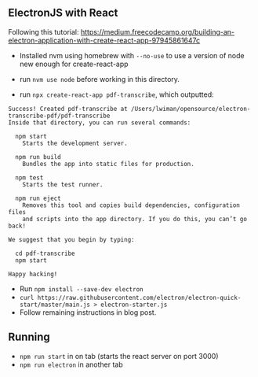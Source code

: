 ## ElectronJS with React

Following this tutorial: https://medium.freecodecamp.org/building-an-electron-application-with-create-react-app-97945861647c

- Installed nvm using homebrew with `--no-use` to use a version of node new enough for create-react-app
- run `nvm use node` before working in this directory.

- run `npx create-react-app pdf-transcribe`, which outputted:
```
Success! Created pdf-transcribe at /Users/lwiman/opensource/electron-transcribe-pdf/pdf-transcribe
Inside that directory, you can run several commands:

  npm start
    Starts the development server.

  npm run build
    Bundles the app into static files for production.

  npm test
    Starts the test runner.

  npm run eject
    Removes this tool and copies build dependencies, configuration files
    and scripts into the app directory. If you do this, you can’t go back!

We suggest that you begin by typing:

  cd pdf-transcribe
  npm start

Happy hacking!
```

- Run `npm install --save-dev electron`
- `curl https://raw.githubusercontent.com/electron/electron-quick-start/master/main.js > electron-starter.js`
- Follow remaining instructions in blog post.


## Running
- `npm run start` in on tab (starts the react server on port 3000)
- `npm run electron` in another tab

